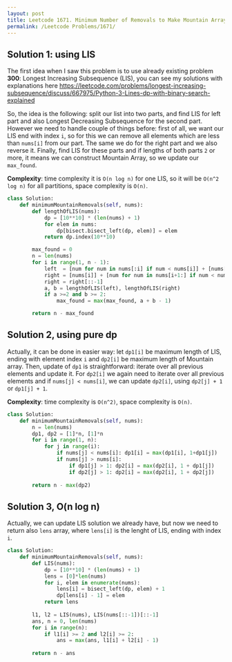 ```yaml
---
layout: post
title: Leetcode 1671. Minimum Number of Removals to Make Mountain Array
permalink: /Leetcode Problems/1671/
---
```


## Solution 1: using LIS

The first idea when I saw this problem is to use already existing problem **300**: Longest Increasing Subsequence (LIS), you can see my solutions with explanations here https://leetcode.com/problems/longest-increasing-subsequence/discuss/667975/Python-3-Lines-dp-with-binary-search-explained

So, the idea is the following: split our list into two parts, and find LIS for left part and also Longest Decreasing Subsequence for the second part. However we need to handle couple of things before: first of all, we want our LIS end with index `i`, so for this we can remove all elements which are less than `nums[i]` from our part. The same we do for the right part and we also reverse it. Finally, find LIS for these parts and if lengths of both parts `2` or more, it means we can construct Mountain Array, so we update our `max_found`.

**Complexity**: time complexity it is `O(n log n)` for one LIS, so it will be `O(n^2 log n)` for all partitions, space complexity is `O(n)`.

```python
class Solution:
    def minimumMountainRemovals(self, nums):
        def lengthOfLIS(nums):
            dp = [10**10] * (len(nums) + 1)
            for elem in nums: 
                dp[bisect.bisect_left(dp, elem)] = elem  
            return dp.index(10**10)

        max_found = 0
        n = len(nums)
        for i in range(1, n - 1):
            left  = [num for num in nums[:i] if num < nums[i]] + [nums[i]]
            right = [nums[i]] + [num for num in nums[i+1:] if num < nums[i]]
            right = right[::-1]
            a, b = lengthOfLIS(left), lengthOfLIS(right)
            if a >=2 and b >= 2: 
                max_found = max(max_found, a + b - 1)

        return n - max_found
```

## Solution 2, using pure dp

Actually, it can be done in easier way: let `dp1[i]` be maximum length of LIS, ending with element index `i` and `dp2[i]` be maximum length of Mountain array. Then, update of `dp1` is straightforward: iterate over all previous elements and update it. For `dp2[i]` we again need to iterate over all previous elements and if `nums[j] < nums[i]`, we can update `dp2[i]`, using `dp2[j] + 1` or `dp1[j] + 1`.

**Complexity**: time complexity is `O(n^2)`, space complexity is `O(n)`.

```python
class Solution:
    def minimumMountainRemovals(self, nums):
        n = len(nums)
        dp1, dp2 = [1]*n, [1]*n
        for i in range(1, n):
            for j in range(i):
                if nums[j] < nums[i]: dp1[i] = max(dp1[i], 1+dp1[j])
                if nums[j] > nums[i]: 
                    if dp1[j] > 1: dp2[i] = max(dp2[i], 1 + dp1[j])
                    if dp2[j] > 1: dp2[i] = max(dp2[i], 1 + dp2[j])
        
        return n - max(dp2)
```

## Solution 3, O(n log n)

Actually, we can update LIS solution we already have, but now we need to return also `lens` array, where `lens[i]` is the lenght of LIS, ending with index `i`.

```python
class Solution:
    def minimumMountainRemovals(self, nums):
        def LIS(nums):
            dp = [10**10] * (len(nums) + 1)
            lens = [0]*len(nums)
            for i, elem in enumerate(nums): 
                lens[i] = bisect_left(dp, elem) + 1
                dp[lens[i] - 1] = elem 
            return lens
        
        l1, l2 = LIS(nums), LIS(nums[::-1])[::-1]
        ans, n = 0, len(nums)
        for i in range(n):
            if l1[i] >= 2 and l2[i] >= 2:
                ans = max(ans, l1[i] + l2[i] - 1)
                
        return n - ans
```